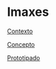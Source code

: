 # Imaxes

[Contexto](../contextualizar/imaxes)

[Concepto](../conceptualizar/imaxes)

[Prototipado](../prototipar/imaxes)
